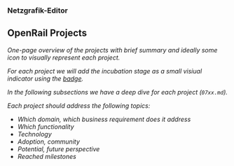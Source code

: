 ### Netzgrafik-Editor
## OpenRail Projects

*One-page overview of the projects with brief summary and ideally some icon to visually represent each project.*

*For each project we will add the incubation stage as a small visiual indicator using the [badge](https://github.com/OpenRailAssociation/technical-committee/issues/42).*

*In the following subsections we have a deep dive for each project (`07xx.md`).*

*Each project should address the following topics:*

* *Which domain, which business requirement does it address*
* *Which functionality*
* *Technology*
* *Adoption, community*
* *Potential, future perspective*
* *Reached milestones*
